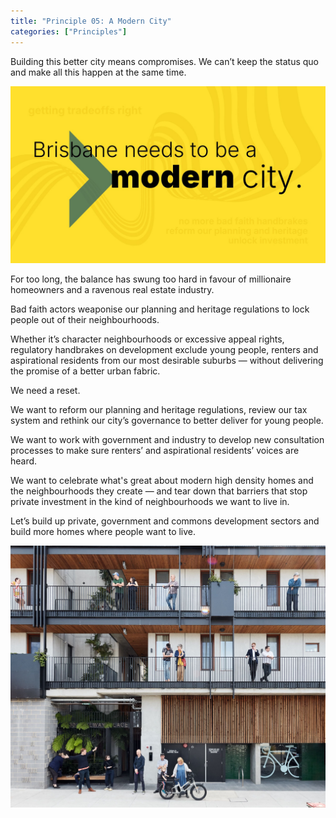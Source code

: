 ```yaml
---
title: "Principle 05: A Modern City"
categories: ["Principles"]
---
```


Building this better city means compromises. We can’t keep the status quo and make all this happen at the same time.

![Brisbane needs to be a modern city.](/assets/images/05-modern/principles-05-modern.jpeg)

For too long, the balance has swung too hard in favour of millionaire homeowners and a ravenous real estate industry. 


Bad faith actors weaponise our planning and heritage regulations to lock people out of their neighbourhoods.


Whether it’s character neighbourhoods or excessive appeal rights, regulatory handbrakes on development exclude young people, renters and aspirational residents from our most desirable suburbs — without delivering the promise of a better urban fabric.


We need a reset.


We want to reform our planning and heritage regulations, review our tax system and rethink our city’s governance to better deliver for young people.


We want to work with government and industry to develop new consultation processes to make sure renters’ and aspirational residents’ voices are heard.


We want to celebrate what's great about modern high density homes and the neighbourhoods they create — and tear down that barriers that stop private investment in the kind of neighbourhoods we want to live in.


Let’s build up private, government and commons development sectors and build more homes where people want to live.

![Street-side view of a modern building with people on balconies facing the street.](/assets/images/05-modern/railway-pl.jpeg)
